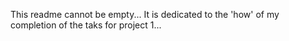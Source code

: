 This readme cannot be empty...
It is dedicated to the 'how' of my completion of the taks for project 1...
